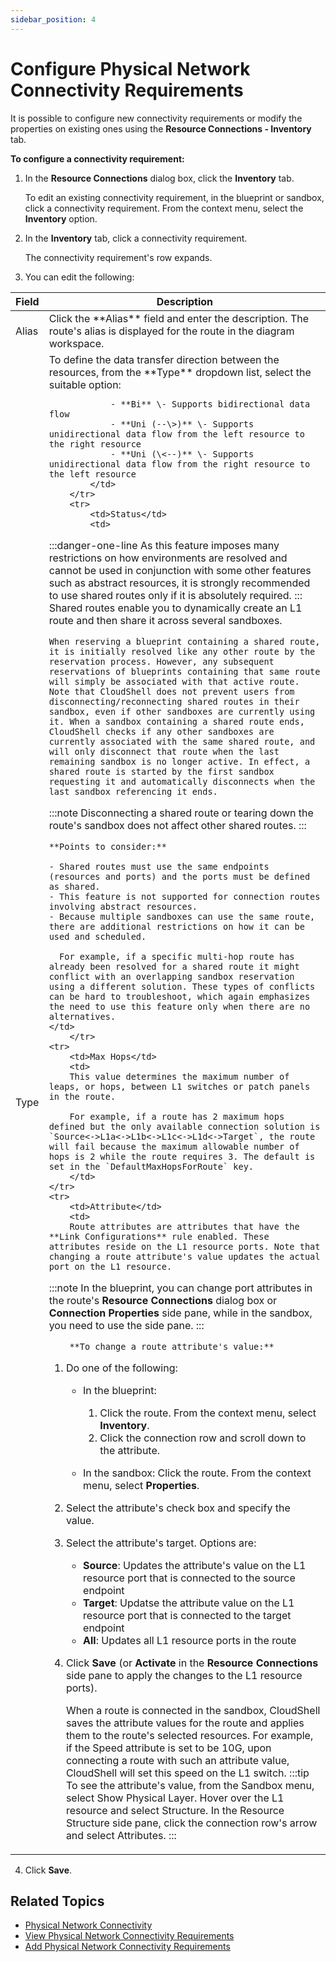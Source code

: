 ```yaml
---
sidebar_position: 4
---
```


# Configure Physical Network Connectivity Requirements

It is possible to configure new connectivity requirements or modify the properties on existing ones using the **Resource Connections - Inventory** tab.

**To configure a connectivity requirement:**

1. In the **Resource Connections** dialog box, click the **Inventory** tab.
    
    To edit an existing connectivity requirement, in the blueprint or sandbox, click a connectivity requirement. From the context menu, select the **Inventory** option.
    
2. In the **Inventory** tab, click a connectivity requirement.
    
    The connectivity requirement's row expands.
    
3. You can edit the following:
    
<table>
    <thead>
        <th>Field</th>
        <th>Description</th>
    </thead>
    <tbody>
        <tr>
            <td>Alias</td>
            <td>Click the **Alias** field and enter the description. The route's alias is displayed for the route in the diagram workspace.</td>
        </tr>
        <tr>
            <td>Type</td>
            <td>
            To define the data transfer direction between the resources, from the **Type** dropdown list, select the suitable option:

                - **Bi** \- Supports bidirectional data flow
                - **Uni (--\>)** \- Supports unidirectional data flow from the left resource to the right resource
                - **Uni (\<--)** \- Supports unidirectional data flow from the right resource to the left resource
            </td>
        </tr>
        <tr>
            <td>Status</td>
            <td>
            
:::danger-one-line
As this feature imposes many restrictions on how environments are resolved and cannot be used in conjunction with some other features such as abstract resources, it is strongly recommended to use shared routes only if it is absolutely required.
:::
                Shared routes enable you to dynamically create an L1 route and then share it across several sandboxes.

    When reserving a blueprint containing a shared route, it is initially resolved like any other route by the reservation process. However, any subsequent reservations of blueprints containing that same route will simply be associated with that active route. Note that CloudShell does not prevent users from disconnecting/reconnecting shared routes in their sandbox, even if other sandboxes are currently using it. When a sandbox containing a shared route ends, CloudShell checks if any other sandboxes are currently associated with the same shared route, and will only disconnect that route when the last remaining sandbox is no longer active. In effect, a shared route is started by the first sandbox requesting it and automatically disconnects when the last sandbox referencing it ends.

:::note
Disconnecting a shared route or tearing down the route's sandbox does not affect other shared routes.
:::

    **Points to consider:**

    - Shared routes must use the same endpoints (resources and ports) and the ports must be defined as shared.
    - This feature is not supported for connection routes involving abstract resources.
    - Because multiple sandboxes can use the same route, there are additional restrictions on how it can be used and scheduled.
      
      For example, if a specific multi-hop route has already been resolved for a shared route it might conflict with an overlapping sandbox reservation using a different solution. These types of conflicts can be hard to troubleshoot, which again emphasizes the need to use this feature only when there are no alternatives.
    </td>
        </tr>
    <tr>
        <td>Max Hops</td>
        <td>
        This value determines the maximum number of leaps, or hops, between L1 switches or patch panels in the route.

        For example, if a route has 2 maximum hops defined but the only available connection solution is `Source<->L1a<->L1b<->L1c<->L1d<->Target`, the route will fail because the maximum allowable number of hops is 2 while the route requires 3. The default is set in the `DefaultMaxHopsForRoute` key.
        </td>
    </tr>
    <tr>
        <td>Attribute</td>
        <td>
        Route attributes are attributes that have the **Link Configurations** rule enabled. These attributes reside on the L1 resource ports. Note that changing a route attribute's value updates the actual port on the L1 resource.

:::note
In the blueprint, you can change port attributes in the route's **Resource Connections** dialog box or **Connection Properties** side pane, while in the sandbox, you need to use the side pane.
:::

        **To change a route attribute's value:**

   1. Do one of the following:
       
       - In the blueprint:
           
           1. Click the route. From the context menu, select **Inventory**.
           2. Click the connection row and scroll down to the attribute.
       - In the sandbox: Click the route. From the context menu, select **Properties**.
   2. Select the attribute's check box and specify the value.
   3. Select the attribute's target. Options are:  
       
       - **Source**: Updates the attribute's value on the L1 resource port that is connected to the source endpoint
       - **Target**: Updatse the attribute value on the L1 resource port that is connected to the target endpoint
       - **All**: Updates all L1 resource ports in the route
   4. Click **Save** (or **Activate** in the **Resource Connections** side pane to apply the changes to the L1 resource ports).
    
      When a route is connected in the sandbox, CloudShell saves the attribute values for the route and applies them to the route's selected resources. For example, if the Speed attribute is set to be 10G, upon connecting a route with such an attribute value, CloudShell will set this speed on the L1 switch.
      :::tip
      To see the attribute's value, from the Sandbox menu, select Show Physical Layer. Hover over the L1 resource and select Structure. In the Resource Structure side pane, click the connection row's arrow and select Attributes.
      :::
    </td>
    </tr>
   </tbody>
   </table>
    
4. Click **Save**.

## Related Topics

- [Physical Network Connectivity](./index.md)
- [View Physical Network Connectivity Requirements](./view-phy-net-connectivity-req.md)
- [Add Physical Network Connectivity Requirements](./add-phy-net-req/index.md)